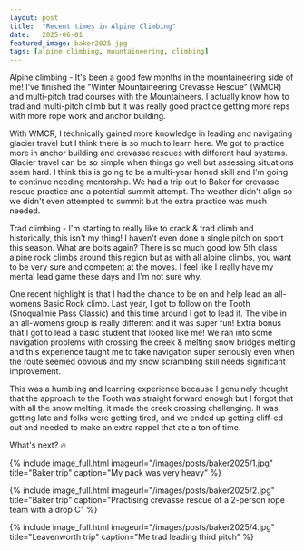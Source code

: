 ```yaml
---
layout: post
title:  "Recent times in Alpine Climbing"
date:   2025-06-01
featured_image: baker2025.jpg
tags: [alpine climbing, mountaineering, climbing]
---
```


Alpine climbing - It's been a good few months in the mountaineering side of me! I've finished the "Winter Mountaineering Crevasse Rescue" (WMCR) and multi-pitch trad courses with the Mountaineers. I actually know how to trad and multi-pitch climb but it was really good practice getting more reps with more rope work and anchor building.

With WMCR, I technically gained more knowledge in leading and navigating glacier travel but I think there is so much to learn here. We got to practice more in anchor building and crevasse rescues with different haul systems. Glacier travel can be so simple when things go well but assessing situations seem hard. I think this is going to be a multi-year honed skill and I'm going to continue needing mentorship. We had a trip out to Baker for crevasse rescue practice and a potential summit attempt. The weather didn't align so we didn't even attempted to summit but the extra practice was much needed.

Trad climbing - I'm starting to really like to crack & trad climb and historically, this isn't my thing! I haven't even done a single pitch on sport this season. What are bolts again? There is so much good low 5th class alpine rock climbs around this region but as with all alpine climbs, you want to be very sure and competent at the moves. I feel like I really have my mental lead game these days and I'm not sure why.

One recent highlight is that I had the chance to be on and help lead an all-womens Basic Rock climb. Last year, I got to follow on the Tooth (Snoqualmie Pass Classic) and this time around I got to lead it. The vibe in an all-womens group is really different and it was super fun! Extra bonus that I got to lead a basic student that looked like me! We ran into some navigation problems with crossing the creek & melting snow bridges melting and this experience taught me to take navigation super seriously even when the route seemed obvious and my snow scrambling skill needs significant improvement. 

This was a humbling and learning experience because I genuinely thought that the approach to the Tooth was straight forward enough but I forgot that with all the snow melting, it made the creek crossing challenging. It was getting late and folks were getting tired, and we ended up getting cliff-ed out and needed to make an extra rappel that ate a ton of time.

What's next? 🔥

{% include image_full.html imageurl="/images/posts/baker2025/1.jpg" title="Baker trip" caption="My pack was very heavy" %}

{% include image_full.html imageurl="/images/posts/baker2025/2.jpg" title="Baker trip" caption="Practising crevasse rescue of a 2-person rope team with a drop C" %}

{% include image_full.html imageurl="/images/posts/baker2025/4.jpg" title="Leavenworth trip" caption="Me trad leading third pitch" %}




